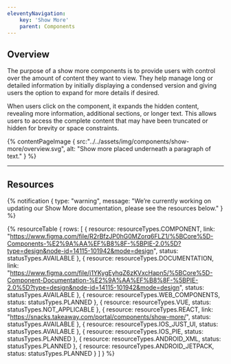 ```yaml
---
eleventyNavigation:
    key: 'Show More'
    parent: Components
---
```


## Overview
The purpose of a show more components is to provide users with control over the amount of content they want to view. They help manage long or detailed information by initially displaying a condensed version and giving users the option to expand for more details if desired.

When users click on the component, it expands the hidden content, revealing more information, additional sections, or longer text. This allows users to access the complete content that may have been truncated or hidden for brevity or space constraints.

{% contentPageImage {
    src:"../../assets/img/components/show-more/overview.svg",
    alt: "Show more placed underneath a paragraph of text."
} %}

---

## Resources

{% notification {
  type: "warning",
  message: "We’re currently working on updating our Show More documentation, please see the resources below."
} %}

{% resourceTable {
    rows: [
        {
            resource: resourceTypes.COMPONENT,
            link: "https://www.figma.com/file/R2rBfzJP0hG0MZorq6FLZ1/%5BCore%5D-Components-%E2%9A%AA%EF%B8%8F-%5BPIE-2.0%5D?type=design&node-id=14115-101942&mode=design",
            status: statusTypes.AVAILABLE
        },
        {
            resource: resourceTypes.DOCUMENTATION,
            link: "https://www.figma.com/file/j1YKygEyhqZ6zKVxcHapn5/%5BCore%5D-Component-Documentation-%E2%9A%AA%EF%B8%8F-%5BPIE-2.0%5D?type=design&node-id=14115-101942&mode=design",
            status: statusTypes.AVAILABLE
        },
        {
            resource: resourceTypes.WEB_COMPONENTS,
            status: statusTypes.PLANNED
        },
        {
            resource: resourceTypes.VUE,
            status: statusTypes.NOT_APPLICABLE
        },
        {
            resource: resourceTypes.REACT,
            link: "https://snacks.takeaway.com/portal/components/show-more/",
            status: statusTypes.AVAILABLE
        },
        {
            resource: resourceTypes.IOS_JUST_UI,
            status: statusTypes.AVAILABLE
        },
        {
            resource: resourceTypes.IOS_PIE,
            status: statusTypes.PLANNED
        },
        {
            resource: resourceTypes.ANDROID_XML,
            status: statusTypes.PLANNED
        },
        {
            resource: resourceTypes.ANDROID_JETPACK,
            status: statusTypes.PLANNED
        }
    ]
} %}
